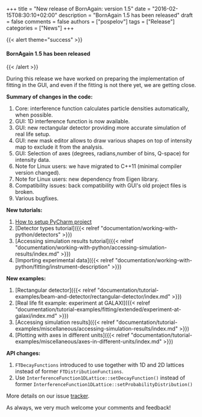 +++
title = "New release of BornAgain: version 1.5"
date = "2016-02-15T08:30:10+02:00"
description = "BornAgain 1.5 has been released"
draft = false
comments = false
authors = ["pospelov"]
tags = ["Release"]
categories = ["News"]
+++

{{< alert theme="success" >}}
#### BornAgain 1.5 has been released
{{< /alert >}}

During this release we have worked on preparing the implementation of fitting in the GUI, and even if the fitting is not there yet, we are getting close.

**Summary of changes in the code:**

1. Core: interference function calculates particle densities automatically, when possible.
1. GUI: 1D interference function is now available.
1. GUI: new rectangular detector providing more accurate simulation of real life setup.
1. GUI: new mask editor allows to draw various shapes on top of intensity map to exclude it from the analysis.
1. GUI: Selection of axes (degrees, radians,number of bins, Q-space) for intensity data.
1. Note for Linux users: we have migrated to C++11 (minimal compiler version changed).
1. Note for Linux users: new dependency from Eigen library.
1. Compatibility issues: back compatibility with GUI's old project files is broken.
1. Various bugfixes.

**New tutorials:**

1. [How to setup PyCharm project](#)
1. [Detector types tutorial]({{< relref "documentation/working-with-python/detectors" >}})
1. [Accessing simulation results tutorial]({{< relref "documentation/working-with-python/accessing-simulation-results/index.md" >}})
1. [Importing experimental data]({{< relref "documentation/working-with-python/fitting/instrument-description" >}})

**New examples:**

1. [Rectangular detector]({{< relref "documentation/tutorial-examples/beam-and-detector/rectangular-detector/index.md" >}})
1. [Real life fit example: experiment at GALAXI]({{< relref "documentation/tutorial-examples/fitting/extended/experiment-at-galaxi/index.md" >}})
1. [Accessing simulation results]({{< relref "documentation/tutorial-examples/miscellaneous/accessing-simulation-results/index.md" >}})
1. [Plotting with axes in different units]({{< relref "documentation/tutorial-examples/miscellaneous/axes-in-different-units/index.md" >}})

**API changes:**

1. `FTDecayFunctions` introduced to use together with 1D and 2D lattices instead of former `FTDistributionFunctions`.
1. Use `InterferenceFunction1DLattice::setDecayFunction()` instead of former `InterferenceFunction1DLattice::setProbabilityDistribution()`

More details on our issue [tracker](http://apps.jcns.fz-juelich.de/redmine/versions/31).

As always, we very much welcome your comments and feedback!
